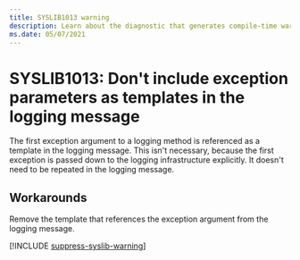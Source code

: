 ```yaml
---
title: SYSLIB1013 warning
description: Learn about the diagnostic that generates compile-time warning SYSLIB1013.
ms.date: 05/07/2021
---
```


# SYSLIB1013: Don't include exception parameters as templates in the logging message

The first exception argument to a logging method is referenced as a template in the logging message. This isn't necessary, because the first exception is passed down to the logging infrastructure explicitly. It doesn't need to be repeated in the logging message.

## Workarounds

Remove the template that references the exception argument from the logging message.

[!INCLUDE [suppress-syslib-warning](includes/suppress-syslib-diagnostics.md)]
